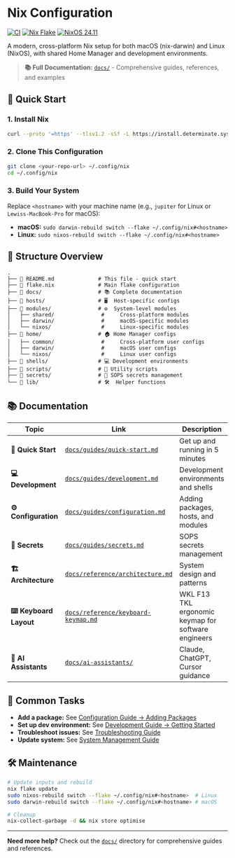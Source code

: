 # Nix Configuration

[![CI](https://github.com/lewisflude/nix-config/workflows/CI/badge.svg)](https://github.com/lewisflude/nix-config/actions/workflows/ci.yml)
[![Nix Flake](https://img.shields.io/badge/nix-flake-blue.svg)](https://nixos.org/manual/nix/stable/command-ref/new-cli/nix3-flake.html)
[![NixOS 24.11](https://img.shields.io/badge/NixOS-24.11-blue.svg)](https://nixos.org)

A modern, cross-platform Nix setup for both macOS (nix-darwin) and Linux (NixOS), with shared Home Manager and development environments.

> **📚 Full Documentation:** [`docs/`](docs/) - Comprehensive guides, references, and examples

## 🚀 Quick Start

### 1. Install Nix
```bash
curl --proto '=https' --tlsv1.2 -sSf -L https://install.determinate.systems/nix | sh -s -- install
```

### 2. Clone This Configuration
```bash
git clone <your-repo-url> ~/.config/nix
cd ~/.config/nix
```

### 3. Build Your System
Replace `<hostname>` with your machine name (e.g., `jupiter` for Linux or `Lewiss-MacBook-Pro` for macOS):

- **macOS:** `sudo darwin-rebuild switch --flake ~/.config/nix#<hostname>`
- **Linux:** `sudo nixos-rebuild switch --flake ~/.config/nix#<hostname>`

## 📁 Structure Overview

```
.
├── 📄 README.md              # This file - quick start
├── 📄 flake.nix              # Main flake configuration
├── 📁 docs/                  # 📚 Complete documentation
├── 📁 hosts/                 # 🖥️  Host-specific configs
├── 📁 modules/               # ⚙️  System-level modules
│   ├── shared/               #     Cross-platform modules
│   ├── darwin/               #     macOS-specific modules
│   └── nixos/                #     Linux-specific modules
├── 📁 home/                  # 🏠 Home Manager configs
│   ├── common/               #     Cross-platform user configs
│   ├── darwin/               #     macOS user configs
│   └── nixos/                #     Linux user configs
├── 📁 shells/                # 💻 Development environments
├── 📁 scripts/               # 🔧 Utility scripts
├── 📁 secrets/               # 🔐 SOPS secrets management
└── 📁 lib/                   # 🛠️  Helper functions
```

## 📚 Documentation

| Topic | Link | Description |
|-------|------|-------------|
| **🚀 Quick Start** | [`docs/guides/quick-start.md`](docs/guides/quick-start.md) | Get up and running in 5 minutes |
| **💻 Development** | [`docs/guides/development.md`](docs/guides/development.md) | Development environments and shells |
| **⚙️ Configuration** | [`docs/guides/configuration.md`](docs/guides/configuration.md) | Adding packages, hosts, and modules |
| **🔐 Secrets** | [`docs/guides/secrets.md`](docs/guides/secrets.md) | SOPS secrets management |
| **🏗️ Architecture** | [`docs/reference/architecture.md`](docs/reference/architecture.md) | System design and patterns |
| **⌨️ Keyboard Layout** | [`docs/reference/keyboard-keymap.md`](docs/reference/keyboard-keymap.md) | WKL F13 TKL ergonomic keymap for software engineers |
| **🤖 AI Assistants** | [`docs/ai-assistants/`](docs/ai-assistants/) | Claude, ChatGPT, Cursor guidance |

## 🎯 Common Tasks

- **Add a package:** See [Configuration Guide → Adding Packages](docs/guides/configuration.md#adding-packages)
- **Set up dev environment:** See [Development Guide → Getting Started](docs/guides/development.md#getting-started)
- **Troubleshoot issues:** See [Troubleshooting Guide](docs/guides/troubleshooting.md)
- **Update system:** See [System Management Guide](docs/guides/system-management.md)

## 🛠️ Maintenance

```bash
# Update inputs and rebuild
nix flake update
sudo nixos-rebuild switch --flake ~/.config/nix#<hostname>  # Linux
sudo darwin-rebuild switch --flake ~/.config/nix#<hostname> # macOS

# Cleanup
nix-collect-garbage -d && nix store optimise
```

---

**Need more help?** Check out the [`docs/`](docs/) directory for comprehensive guides and references.

